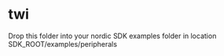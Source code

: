 # twi
Drop this folder into your nordic SDK examples folder in location
SDK_ROOT/examples/peripherals

